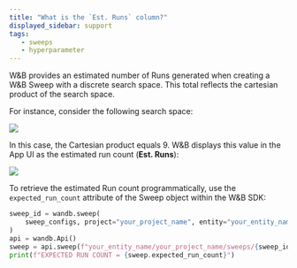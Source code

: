 ```yaml
---
title: "What is the `Est. Runs` column?"
displayed_sidebar: support
tags:
   - sweeps
   - hyperparameter
---
```

W&B provides an estimated number of Runs generated when creating a W&B Sweep with a discrete search space. This total reflects the cartesian product of the search space.

For instance, consider the following search space:

![](/images/sweeps/sweeps_faq_whatisestruns_1.png)

In this case, the Cartesian product equals 9. W&B displays this value in the App UI as the estimated run count (**Est. Runs**):

![](/images/sweeps/spaces_sweeps_faq_whatisestruns_2.webp)

To retrieve the estimated Run count programmatically, use the `expected_run_count` attribute of the Sweep object within the W&B SDK:

```python
sweep_id = wandb.sweep(
    sweep_configs, project="your_project_name", entity="your_entity_name"
)
api = wandb.Api()
sweep = api.sweep(f"your_entity_name/your_project_name/sweeps/{sweep_id}")
print(f"EXPECTED RUN COUNT = {sweep.expected_run_count}")
```